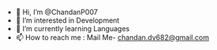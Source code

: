 - 👋 Hi, I’m @ChandanP007
- 👀 I’m interested in Development
- 🌱 I’m currently learning Languages
- 📫 How to reach me : Mail Me- chandan.dv682@gmail.com

<!---
ChandanP007/ChandanP007 is a ✨ special ✨ repository because its `README.md` (this file) appears on your GitHub profile.
You can click the Preview link to take a look at your changes.
--->
